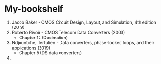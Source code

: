 # My-bookshelf
1. Jacob Baker - CMOS Circuit Design, Layout, and Simulation, 4th edition (2019)
2. Roberto Rivoir - CMOS Telecom Data Converters (2003)
    + Chapter 12 (Decimation)
3. Ndjountche, Tertulien - Data converters, phase-locked loops, and their applications (2019)
    + Chapter 5 (DS data converters)
4. 
